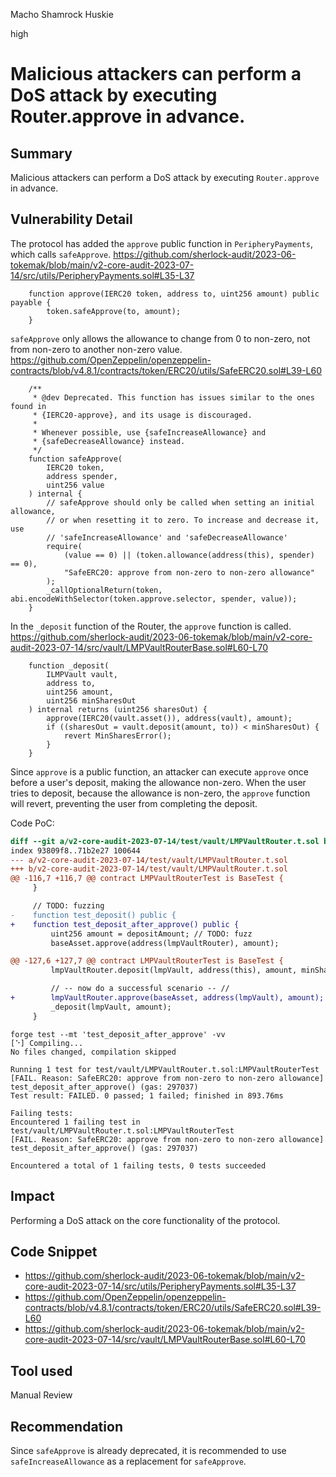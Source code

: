 Macho Shamrock Huskie

high

# Malicious attackers can perform a DoS attack by executing Router.approve in advance.
## Summary
Malicious attackers can perform a DoS attack by executing `Router.approve` in advance.
## Vulnerability Detail
The protocol has added the `approve` public function in `PeripheryPayments`, which calls `safeApprove`.
https://github.com/sherlock-audit/2023-06-tokemak/blob/main/v2-core-audit-2023-07-14/src/utils/PeripheryPayments.sol#L35-L37
```solidity
    function approve(IERC20 token, address to, uint256 amount) public payable {
        token.safeApprove(to, amount);
    }
```

`safeApprove` only allows the allowance to change from 0 to non-zero, not from non-zero to another non-zero value.
https://github.com/OpenZeppelin/openzeppelin-contracts/blob/v4.8.1/contracts/token/ERC20/utils/SafeERC20.sol#L39-L60
```solidity
    /**
     * @dev Deprecated. This function has issues similar to the ones found in
     * {IERC20-approve}, and its usage is discouraged.
     *
     * Whenever possible, use {safeIncreaseAllowance} and
     * {safeDecreaseAllowance} instead.
     */
    function safeApprove(
        IERC20 token,
        address spender,
        uint256 value
    ) internal {
        // safeApprove should only be called when setting an initial allowance,
        // or when resetting it to zero. To increase and decrease it, use
        // 'safeIncreaseAllowance' and 'safeDecreaseAllowance'
        require(
            (value == 0) || (token.allowance(address(this), spender) == 0),
            "SafeERC20: approve from non-zero to non-zero allowance"
        );
        _callOptionalReturn(token, abi.encodeWithSelector(token.approve.selector, spender, value));
    }
```

In the `_deposit` function of the Router, the `approve` function is called.
https://github.com/sherlock-audit/2023-06-tokemak/blob/main/v2-core-audit-2023-07-14/src/vault/LMPVaultRouterBase.sol#L60-L70
```solidity
    function _deposit(
        ILMPVault vault,
        address to,
        uint256 amount,
        uint256 minSharesOut
    ) internal returns (uint256 sharesOut) {
        approve(IERC20(vault.asset()), address(vault), amount);
        if ((sharesOut = vault.deposit(amount, to)) < minSharesOut) {
            revert MinSharesError();
        }
    }
```

Since `approve` is a public function, an attacker can execute `approve` once before a user's deposit, making the allowance non-zero. When the user tries to deposit, because the allowance is non-zero, the `approve` function will revert, preventing the user from completing the deposit.

Code PoC:
```diff
diff --git a/v2-core-audit-2023-07-14/test/vault/LMPVaultRouter.t.sol b/v2-core-audit-2023-07-14/test/vault/LMPVaultRouter.t.sol
index 93809f8..71b2e27 100644
--- a/v2-core-audit-2023-07-14/test/vault/LMPVaultRouter.t.sol
+++ b/v2-core-audit-2023-07-14/test/vault/LMPVaultRouter.t.sol
@@ -116,7 +116,7 @@ contract LMPVaultRouterTest is BaseTest {
     }

     // TODO: fuzzing
-    function test_deposit() public {
+    function test_deposit_after_approve() public {
         uint256 amount = depositAmount; // TODO: fuzz
         baseAsset.approve(address(lmpVaultRouter), amount);

@@ -127,6 +127,7 @@ contract LMPVaultRouterTest is BaseTest {
         lmpVaultRouter.deposit(lmpVault, address(this), amount, minSharesExpected);

         // -- now do a successful scenario -- //
+        lmpVaultRouter.approve(baseAsset, address(lmpVault), amount);
         _deposit(lmpVault, amount);
     }
```

```shell
forge test --mt 'test_deposit_after_approve' -vv
[⠑] Compiling...
No files changed, compilation skipped

Running 1 test for test/vault/LMPVaultRouter.t.sol:LMPVaultRouterTest
[FAIL. Reason: SafeERC20: approve from non-zero to non-zero allowance] test_deposit_after_approve() (gas: 297037)
Test result: FAILED. 0 passed; 1 failed; finished in 893.76ms

Failing tests:
Encountered 1 failing test in test/vault/LMPVaultRouter.t.sol:LMPVaultRouterTest
[FAIL. Reason: SafeERC20: approve from non-zero to non-zero allowance] test_deposit_after_approve() (gas: 297037)

Encountered a total of 1 failing tests, 0 tests succeeded
```
## Impact
Performing a DoS attack on the core functionality of the protocol.
## Code Snippet
- https://github.com/sherlock-audit/2023-06-tokemak/blob/main/v2-core-audit-2023-07-14/src/utils/PeripheryPayments.sol#L35-L37
- https://github.com/OpenZeppelin/openzeppelin-contracts/blob/v4.8.1/contracts/token/ERC20/utils/SafeERC20.sol#L39-L60
- https://github.com/sherlock-audit/2023-06-tokemak/blob/main/v2-core-audit-2023-07-14/src/vault/LMPVaultRouterBase.sol#L60-L70
## Tool used

Manual Review

## Recommendation

Since `safeApprove` is already deprecated, it is recommended to use `safeIncreaseAllowance` as a replacement for `safeApprove`.